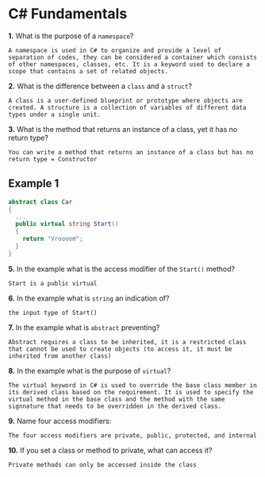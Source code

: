 # C# Fundamentals


**1.** What is the purpose of a `namespace`?
<!-- enter you answer in the space below -->
```
A namespace is used in C# to organize and provide a level of separation of codes, they can be considered a container which consists of other namespaces, classes, etc. It is a keyword used to declare a scope that contains a set of related objects. 
```
**2.** What is the difference between a `class` and a `struct`?
<!-- enter you answer in the space below -->
```
A class is a user-defined blueprint or prototype where objects are created. A structure is a collection of variables of different data types under a single unit. 
```
**3.** What is the method that returns an instance of a class, yet it has no return type?
<!-- enter you answer in the space below -->
```
You can write a method that returns an instance of a class but has no return type = Constructor 
```
## Example 1
```c#
abstract class Car
{
  ...
  public virtual string Start()
  {
    return "Vroooom";
  }
}
```
**5.** In the example what is the access modifier of the `Start()` method?
<!-- enter you answer in the space below -->
```
Start is a public virtual 
```
**6.** In the example what is `string` an indication of?
<!-- enter you answer in the space below -->
```
the input type of Start()
```
**7.** In the example what is `abstract` preventing?
<!-- enter you answer in the space below -->
```
Abstract requires a class to be inherited, it is a restricted class that cannot be used to create objects (to access it, it must be inherited from another class)
```
**8.** In the example what is the purpose of `virtual`?
<!-- enter you answer in the space below -->
```
The virtual keyword in C# is used to override the base class member in its derived class based on the requirement. It is used to specify the virtual method in the base class and the method with the same signnature that needs to be overridden in the derived class. 
```
**9.** Name four access modifiers:
<!-- enter you answer in the space below -->
```
The four access modifiers are private, public, protected, and internal 
```
**10.** If you set a class or method to private, what can access it?
<!-- enter you answer in the space below -->
```
Private methods can only be accessed inside the class
```
